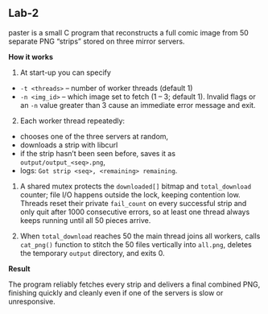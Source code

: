## Lab-2

paster is a small C program that reconstructs a full comic image from 50 separate PNG “strips” stored on three mirror servers.

**How it works**

1. At start-up you can specify

* `-t <threads>` – number of worker threads (default 1)
* `-n <img_id>`  – which image set to fetch (1 – 3; default 1).
  Invalid flags or an `-n` value greater than 3 cause an immediate error message and exit.

2. Each worker thread repeatedly:

* chooses one of the three servers at random,
* downloads a strip with libcurl
* if the strip hasn’t been seen before, saves it as `output/output_<seq>.png`,
* logs: `Got strip <seq>, <remaining> remaining`.

1. A shared mutex protects the `downloaded[]` bitmap and `total_download` counter; file I/O happens outside the lock, keeping contention low.
   Threads reset their private `fail_count` on every successful strip and only quit after 1000 consecutive errors, so at least one thread always keeps running until all 50 pieces arrive.

2. When `total_download` reaches 50 the main thread joins all workers, calls `cat_png()` function to stitch the 50 files vertically into `all.png`, deletes the temporary `output` directory, and exits 0.

**Result**

The program reliably fetches every strip and delivers a final combined PNG, finishing quickly and cleanly even if one of the servers is slow or unresponsive.
